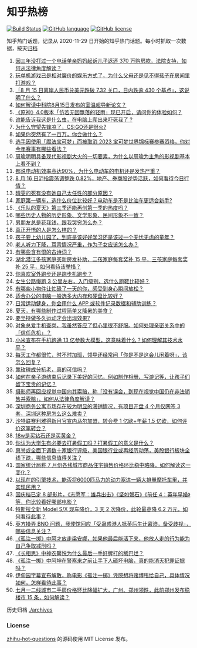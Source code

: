 # 知乎热榜
[![Build Status](https://github.com/ToWeLong/zhihu-hot-questions/workflows/CI/badge.svg)](https://github.com/ToWeLong/zhihu-hot-questions/actions)
[![GitHub language](https://img.shields.io/badge/language-golang-orange.svg)](https://golang.org/)
[![GitHub license](https://img.shields.io/github/license/ToWeLong/zhihu-hot-questions)](https://github.com/ToWeLong/zhihu-hot-questions/blob/main/LICENSE)

知乎热门话题，记录从 2020-11-29 日开始的知乎热门话题。每小时抓取一次数据，按天[归档](./archives)

<!-- BEGIN -->

1. [因三年没打过一个电话单亲妈妈起诉儿子返还 370 万购房款，法院支持，如何从法律角度解读？](https://www.zhihu.com/question/617358432)
1. [玩单机游戏已是相对廉价的娱乐方式了，为什么父母还是见不得孩子在房间里打游戏？](https://www.zhihu.com/question/612630292)
1. [「8 月 15 日离岸人民币兑美元跌破 7.32 关口，日内跌逾 430 个基点」，这说明了什么？](https://www.zhihu.com/question/617394946)
1. [如何解读中科院8月15日发布的室温超导新论文？](https://www.zhihu.com/question/617532975)
1. [《原神》4.0版本「仿若无因飘落的轻雨」现已开启，请问你的体验如何？](https://www.zhihu.com/question/617534408)
1. [谁能告诉我这是什么虫，在电脑上爬出来吓死我了 ?](https://www.zhihu.com/question/617067114)
1. [为什么守望先锋凉了，CS:GO还是很火?](https://www.zhihu.com/question/533039984)
1. [如果你突然有了一百万，你会做什么？](https://www.zhihu.com/question/614173145)
1. [选手因使用「魔法宝可梦」而被取消 2023 宝可梦世界锦标赛参赛资格，你对今年赛事有哪些看法？](https://www.zhihu.com/question/616999775)
1. [周瑜明明具备现代影视剧大火的一切要素，为什么以周瑜为主角的影视剧基本上看不到？](https://www.zhihu.com/question/616922723)
1. [都说电动机效率高达90%，为什么电动车的电机还是发热严重？](https://www.zhihu.com/question/616957379)
1. [8 月 16 日沪指震荡调整跌 0.82%，地产、券商股逆势活跃，如何看待今日行情？](https://www.zhihu.com/question/617528244)
1. [晴雯的死有没有她自己太任性的部分原因？](https://www.zhihu.com/question/575840169)
1. [家庭第一辆车，选什么价位比较好？电动车是不是比油车更适合新手?](https://www.zhihu.com/question/615272389)
1. [《乐队的夏天》第三季还能再创第一季的热度吗？](https://www.zhihu.com/question/547655480)
1. [哪些历史人物的历史形象、文学形象、民间形象不一致？](https://www.zhihu.com/question/615411431)
1. [男朋友总是花我钱，跟我哭穷怎么办？](https://www.zhihu.com/question/617018643)
1. [真正开悟的人是怎么样的？](https://www.zhihu.com/question/612291636)
1. [孩子要上幼儿园了，到底是该好好学习还是该过一个无忧无虑的童年？](https://www.zhihu.com/question/615934318)
1. [老人听力下降，耳背情况严重，作为子女应该怎么办？](https://www.zhihu.com/question/617545664)
1. [有哪些含有恨的古诗词？](https://www.zhihu.com/question/617528929)
1. [湖北潜江多孩家庭买新房发补助，二孩家庭每套奖补 15 平，三孩家庭每套奖补 25 平，如何看待该举措？](https://www.zhihu.com/question/617381195)
1. [你喜欢室外跑步还是跑步机跑步？](https://www.zhihu.com/question/613516333)
1. [女生公路慢跑 3 公里左右，入门级别，选什么跑鞋比较好？](https://www.zhihu.com/question/616016896)
1. [有哪些小物件让忙碌了一天的你，感受到身心瞬间放松？](https://www.zhihu.com/question/616219740)
1. [适合办公的电脑一般选多大内存和硬盘比较好？](https://www.zhihu.com/question/616820139)
1. [日常运动健身，你会用什么 APP 或软件记录数据和辅助训练？](https://www.zhihu.com/question/615434170)
1. [夏天，有哪些制作过程简单又降暑的美食？](https://www.zhihu.com/question/605766274)
1. [要坚持做多久运动才会出现效果?](https://www.zhihu.com/question/613613892)
1. [对象总爱手机查岗，我虽然答应了但心里很不舒服。如何处理亲密关系中的「信任危机」？](https://www.zhihu.com/question/614078473)
1. [小米宣布在手机跑通 13 亿参数大模型，这意味着什么？如何理解其技术水平？](https://www.zhihu.com/question/617307517)
1. [每天工作都很忙，时不时加班，领导还经常问「你是不是这会儿闲着呀」，该怎么回复？](https://www.zhihu.com/question/617520354)
1. [靠玫瑰成分抗老，真的可信吗？](https://www.zhihu.com/question/574763161)
1. [如何在亲子游结束后记录下美好的回忆，例如制作相册、写游记等，让孩子们留下宝贵的记忆？](https://www.zhihu.com/question/609258530)
1. [摄影师再回应视觉中国向其索赔，称「没有误会，到现在视觉中国仍在非法销售并索赔」，如何从法律角度解读？](https://www.zhihu.com/question/617541868)
1. [深圳商务公寓市场存在较为明显的滞销情况，有项目开盘 4 个月仅网签 3 套，深圳这种房怎么这么难卖？](https://www.zhihu.com/question/617340829)
1. [沙特联赛利雅得新月官宣内马尔加盟，转会费 1 亿欧+年薪 1.5 亿欧，如何评价这笔转会？](https://www.zhihu.com/question/617494751)
1. [18w是买钻石还是买黄金？](https://www.zhihu.com/question/613670028)
1. [你认为大学生有必要去打暑假工吗？打暑假工的意义是什么？](https://www.zhihu.com/question/612480333)
1. [惠誉或全面下调数十家银行评级，美国银行业或再经历动荡，美股银行板块全线下跌，哪些信息值得关注？](https://www.zhihu.com/question/617524793)
1. [国家统计局称 7 月份各线城市商品住宅销售价格环比稳中略降，如何解读这一变化？](https://www.zhihu.com/question/617528757)
1. [以现在的引擎技术，能否将6000匹马力的动力塞进一辆大排量摩托车里，并实现民用？](https://www.zhihu.com/question/615189607)
1. [国庆档已定 8 部影片，《志愿军：雄兵出击》《坚如磐石》《前任 4：英年早婚》等，你比较看好哪部电影？](https://www.zhihu.com/question/617182498)
1. [特斯拉全新 Model S/X 现车降价，3 天 2 次降价，此轮最高降 6.2 万元，如何看待此事？](https://www.zhihu.com/question/617562618)
1. [英方操弄 BNO 问题，我使馆回应「受蛊惑港人抵英后生计窘迫，备受歧视」，哪些信息关注？](https://www.zhihu.com/question/617533724)
1. [《孤注一掷》中阿才放走梁安娜，如果他最后能活下来，他放人走的行为能为自己争取减刑吗？](https://www.zhihu.com/question/616202692)
1. [《长相思》中神农馨悦为什么最后一手好牌打的稀巴烂？](https://www.zhihu.com/question/617236452)
1. [《孤注一掷》中阿坤在警察来之前让手下人砸坏电脑，真的能消灭犯罪证据吗？](https://www.zhihu.com/question/616202868)
1. [伊甸园字幕宣布解散，称电影《孤注一掷》凭臆想将赌博甩给自己，具体情况如何，怎样看待此事？](https://www.zhihu.com/question/617346935)
1. [七月一二线城市二手房价格环比降幅扩大，广州、郑州领跌，此前郑州发布稳楼市 15 条，如何解读？](https://www.zhihu.com/question/617543390)

<!-- END -->

历史归档 [./archives](./archives)


### License
[zhihu-hot-questions](https://github.com/towelong/zhihu-hot-questions) 的源码使用 MIT License 发布。